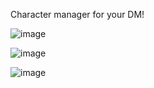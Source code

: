 Character manager for your DM!


![image](https://github.com/user-attachments/assets/9f0d9f3d-2eec-43e8-a95c-ccaecffb4ccd)


![image](https://github.com/user-attachments/assets/0cc4c1fa-3159-4b91-bf76-4ac54e002b86)


![image](https://github.com/user-attachments/assets/47290343-0320-4100-a2ff-472ecf7eca7f)
